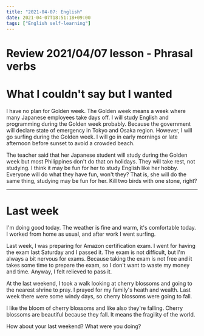 ```yaml
---
title: "2021-04-07: English"
date: 2021-04-07T18:51:18+09:00
tags: ["English self-learning"]
---
```

# Review 2021/04/07 lesson - Phrasal verbs

# What I couldn't say but I wanted

I have no plan for Golden week.
The Golden week means a week where many Japanese employees take days off.
I will study English and programming during the Golden week probably.
Because the government will declare state of emergency in Tokyo and Osaka region.
However, I will go surfing during the Golden week.
I will go in early mornings or late afternoon before sunset to avoid a crowded beach.

The teacher said that her Japanese student will study during the Golden week but most Philippines don't do that on holidays. They will take rest, not studying.
I think it may be fun for her to study English like her hobby.
Everyone will do what they have fun, won't they?
That is, she will do the same thing, studying may be fun for her.
Kill two birds with one stone, right?

- - -

# Last week

I'm doing good today.
The weather is fine and warm, it's comfortable today.
I worked from home as usual, and after work I went surfing.

Last week, I was preparing for Amazon certification exam.
I went for having the exam last Saturday and I passed it.
The exam is not difficult, but I'm always a bit nervous for exams.
Because taking the exam is not free and it takes some time to prepare the exam, so I don't want to waste my money and time.
Anyway, I felt relieved to pass it.

At the last weekend, I took a walk looking at cherry blossoms and going to the nearest shrine to pray. I prayed for my family's heath and wealth.
Last week there were some windy days, so cherry blossoms were going to fall.

I like the bloom of cherry blossoms and like also they're falling.
Cherry blossoms are beautiful because they fall.
It means the fragility of the world.

How about your last weekend?
What were you doing?
